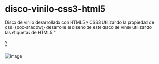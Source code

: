 # disco-vinilo-css3-html5
Disco de vinilo desarrollado con HTML5 y CSS3
Utilizando la propiedad de css {{box-shadow}} desarrollé el diseño de este disco de vinilo utilizando las etiquetas de HTML5 "<main> <section></section> y <article></article> </main>"

![image](https://user-images.githubusercontent.com/31085401/147893492-2ea6b4a1-df43-4ff3-92cd-03f519a32e5d.png)
